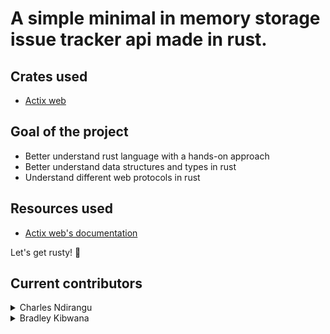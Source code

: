 # A simple minimal in memory storage issue tracker api made in rust.
## Crates used
* [Actix web](https://actix.rs/)

## Goal of the project 
* Better understand rust language with a hands-on approach
* Better understand data structures and types in rust
* Understand different web protocols in rust

## Resources used
* [Actix web's documentation](https://actix.rs/docs/)

Let's get rusty! 🦀

## Current contributors
<details>
<summary>Charles Ndirangu </summary>
<ul>
    <li><a href="https://github.com/muathendirangu">Github</a></li>
    <li><a href="muathe.ndirangu@gmail.com"> Email</a></li>
    <li><a href="https://twitter.com/muathendirangu">Twitter</a></li>
</ul>
</details>
<details>
<summary>Bradley Kibwana </summary>
<ul>
    <li><a href="https://github.com/Bradkibs">Github</a></li>
    <li><a href="Bradleykibwana@gmail.com"> Email</a></li>
</ul>
</details>